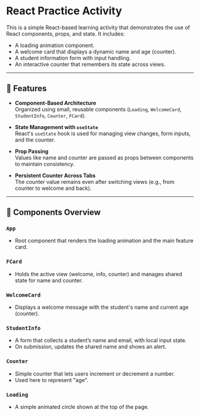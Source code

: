 # React Practice Activity

This is a simple React-based learning activity that demonstrates the use of React components, props, and state. It includes:

- A loading animation component.
- A welcome card that displays a dynamic name and age (counter).
- A student information form with input handling.
- An interactive counter that remembers its state across views.

---

## 🔧 Features

- **Component-Based Architecture**  
  Organized using small, reusable components (`Loading`, `WelcomeCard`, `StudentInfo`, `Counter`, `FCard`).

- **State Management with `useState`**  
  React's `useState` hook is used for managing view changes, form inputs, and the counter.

- **Prop Passing**  
  Values like name and counter are passed as props between components to maintain consistency.

- **Persistent Counter Across Tabs**  
  The counter value remains even after switching views (e.g., from counter to welcome and back).

---

## 📂 Components Overview

### `App`
- Root component that renders the loading animation and the main feature card.

### `FCard`
- Holds the active view (welcome, info, counter) and manages shared state for name and counter.

### `WelcomeCard`
- Displays a welcome message with the student's name and current age (counter).

### `StudentInfo`
- A form that collects a student’s name and email, with local input state.
- On submission, updates the shared name and shows an alert.

### `Counter`
- Simple counter that lets users increment or decrement a number.
- Used here to represent "age".

### `Loading`
- A simple animated circle shown at the top of the page.


